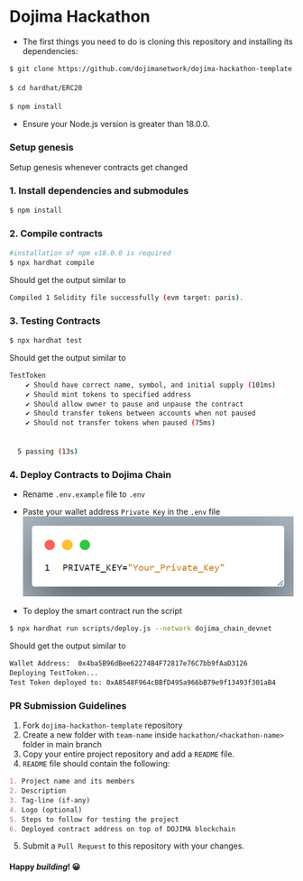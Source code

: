 # Dojima Hackathon

- The first things you need to do is cloning this repository and installing its
dependencies:

```bash
$ git clone https://github.com/dojimanetwork/dojima-hackathon-template.git

$ cd hardhat/ERC20

$ npm install
```
- Ensure your Node.js version is greater than 18.0.0.

### Setup genesis

Setup genesis whenever contracts get changed
### 1. Install dependencies and submodules
```bash
$ npm install

```

### 2. Compile contracts
```bash
#installation of npm v18.0.0 is required
$ npx hardhat compile
```
Should get the output similar to
```bash
Compiled 1 Solidity file successfully (evm target: paris).
```

### 3. Testing Contracts
```bash
$ npx hardhat test
```
Should get the output similar to
```bash
TestToken
    ✔ Should have correct name, symbol, and initial supply (101ms)
    ✔ Should mint tokens to specified address
    ✔ Should allow owner to pause and unpause the contract
    ✔ Should transfer tokens between accounts when not paused
    ✔ Should not transfer tokens when paused (75ms)


  5 passing (13s)
```

### 4. Deploy Contracts to Dojima Chain
- Rename `.env.example` file to `.env`
- Paste your wallet address `Private Key` in the `.env` file
![Private Key Sample](hardhat/ERC20/images/private_key_sample.png)

- To deploy the smart contract run the script
```bash
$ npx hardhat run scripts/deploy.js --network dojima_chain_devnet
```
Should get the output similar to
```bash
Wallet Address:  0x4ba5B96dBee62274B4F72817e76C7bb9fAaD3126
Deploying TestToken...
Test Token deployed to: 0xA8548F964cBBfD495a966bB79e9f13493f301aB4
```


### PR Submission Guidelines

1. Fork `dojima-hackathon-template` repository
2. Create a new folder with `team-name` inside ``hackathon/<hackathon-name>`` folder in main branch
3. Copy your entire project repository and add a `README` file.
4. `README` file should contain the following:
```markdown
1. Project name and its members
2. Description
3. Tag-line (if-any)
4. Logo (optional)
5. Steps to follow for testing the project
6. Deployed contract address on top of DOJIMA blockchain
```
5. Submit a `Pull Request` to this repository with your changes.

#### Happy _building_! 😀